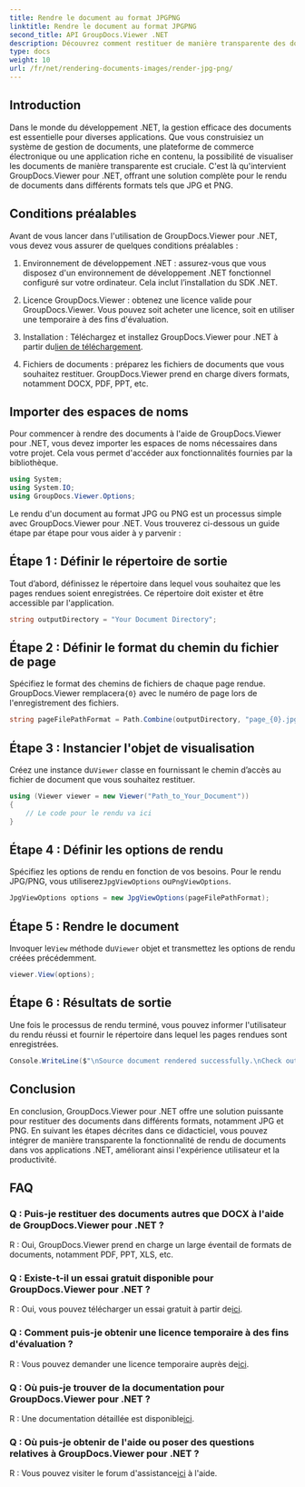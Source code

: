 ```yaml
---
title: Rendre le document au format JPGPNG
linktitle: Rendre le document au format JPGPNG
second_title: API GroupDocs.Viewer .NET
description: Découvrez comment restituer de manière transparente des documents au format JPG/PNG dans .NET à l'aide de GroupDocs.Viewer pour une expérience utilisateur et une productivité améliorées.
type: docs
weight: 10
url: /fr/net/rendering-documents-images/render-jpg-png/
---
```

## Introduction

Dans le monde du développement .NET, la gestion efficace des documents est essentielle pour diverses applications. Que vous construisiez un système de gestion de documents, une plateforme de commerce électronique ou une application riche en contenu, la possibilité de visualiser les documents de manière transparente est cruciale. C'est là qu'intervient GroupDocs.Viewer pour .NET, offrant une solution complète pour le rendu de documents dans différents formats tels que JPG et PNG.

## Conditions préalables

Avant de vous lancer dans l'utilisation de GroupDocs.Viewer pour .NET, vous devez vous assurer de quelques conditions préalables :

1. Environnement de développement .NET : assurez-vous que vous disposez d'un environnement de développement .NET fonctionnel configuré sur votre ordinateur. Cela inclut l’installation du SDK .NET.

2. Licence GroupDocs.Viewer : obtenez une licence valide pour GroupDocs.Viewer. Vous pouvez soit acheter une licence, soit en utiliser une temporaire à des fins d'évaluation.

3.  Installation : Téléchargez et installez GroupDocs.Viewer pour .NET à partir du[lien de téléchargement](https://releases.groupdocs.com/viewer/net/).

4. Fichiers de documents : préparez les fichiers de documents que vous souhaitez restituer. GroupDocs.Viewer prend en charge divers formats, notamment DOCX, PDF, PPT, etc.

## Importer des espaces de noms

Pour commencer à rendre des documents à l'aide de GroupDocs.Viewer pour .NET, vous devez importer les espaces de noms nécessaires dans votre projet. Cela vous permet d'accéder aux fonctionnalités fournies par la bibliothèque.

```csharp
using System;
using System.IO;
using GroupDocs.Viewer.Options;
```

Le rendu d'un document au format JPG ou PNG est un processus simple avec GroupDocs.Viewer pour .NET. Vous trouverez ci-dessous un guide étape par étape pour vous aider à y parvenir :

## Étape 1 : Définir le répertoire de sortie

Tout d’abord, définissez le répertoire dans lequel vous souhaitez que les pages rendues soient enregistrées. Ce répertoire doit exister et être accessible par l'application.

```csharp
string outputDirectory = "Your Document Directory";
```

## Étape 2 : Définir le format du chemin du fichier de page

 Spécifiez le format des chemins de fichiers de chaque page rendue. GroupDocs.Viewer remplacera`{0}` avec le numéro de page lors de l'enregistrement des fichiers.

```csharp
string pageFilePathFormat = Path.Combine(outputDirectory, "page_{0}.jpg");
```

## Étape 3 : Instancier l'objet de visualisation

 Créez une instance du`Viewer` classe en fournissant le chemin d’accès au fichier de document que vous souhaitez restituer.

```csharp
using (Viewer viewer = new Viewer("Path_to_Your_Document"))
{
    // Le code pour le rendu va ici
}
```

## Étape 4 : Définir les options de rendu

Spécifiez les options de rendu en fonction de vos besoins. Pour le rendu JPG/PNG, vous utiliserez`JpgViewOptions` ou`PngViewOptions`.

```csharp
JpgViewOptions options = new JpgViewOptions(pageFilePathFormat);
```

## Étape 5 : Rendre le document

 Invoquer le`View` méthode du`Viewer` objet et transmettez les options de rendu créées précédemment.

```csharp
viewer.View(options);
```

## Étape 6 : Résultats de sortie

Une fois le processus de rendu terminé, vous pouvez informer l'utilisateur du rendu réussi et fournir le répertoire dans lequel les pages rendues sont enregistrées.

```csharp
Console.WriteLine($"\nSource document rendered successfully.\nCheck output in {outputDirectory}.");
```

## Conclusion

En conclusion, GroupDocs.Viewer pour .NET offre une solution puissante pour restituer des documents dans différents formats, notamment JPG et PNG. En suivant les étapes décrites dans ce didacticiel, vous pouvez intégrer de manière transparente la fonctionnalité de rendu de documents dans vos applications .NET, améliorant ainsi l'expérience utilisateur et la productivité.

## FAQ

### Q : Puis-je restituer des documents autres que DOCX à l'aide de GroupDocs.Viewer pour .NET ?

R : Oui, GroupDocs.Viewer prend en charge un large éventail de formats de documents, notamment PDF, PPT, XLS, etc.

### Q : Existe-t-il un essai gratuit disponible pour GroupDocs.Viewer pour .NET ?

 R : Oui, vous pouvez télécharger un essai gratuit à partir de[ici](https://releases.groupdocs.com/).

### Q : Comment puis-je obtenir une licence temporaire à des fins d'évaluation ?

R : Vous pouvez demander une licence temporaire auprès de[ici](https://purchase.groupdocs.com/temporary-license/).

### Q : Où puis-je trouver de la documentation pour GroupDocs.Viewer pour .NET ?

 R : Une documentation détaillée est disponible[ici](https://reference.groupdocs.com/viewer/net/).

### Q : Où puis-je obtenir de l'aide ou poser des questions relatives à GroupDocs.Viewer pour .NET ?

 R : Vous pouvez visiter le forum d'assistance[ici](https://forum.groupdocs.com/c/viewer/9) à l'aide.